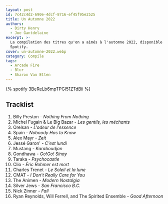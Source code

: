 ```yaml
---
layout: post
id: 7c42c4d2-690e-4dcf-8716-ef45f95e2525
title: Un Automne 2022
authors:
  - Dirty Henry
  - Joe Gantdelaine
excerpt: >-
  La compilation des titres qu'on a aimés à l'automne 2022, disponible sur
  Spotify.
cover: un-automne-2022.webp
category: Compile
tags:
  - Arcade Fire
  - Blur
  - Sharon Van Etten
---
```


{% spotify 3BeReLb6mpTPGl51ZTdBii %}

## Tracklist

1. Billy Preston - _Nothing From Nothing_
1. Michel Fugain & Le Big Bazar - _Les gentils, les méchants_
1. Orelsan - _L'odeur de l'essence_
1. Spain - _Noboody Has to Know_
1. Alex Mayr - _Zeit_
1. Jessé Garon' - _C'est lundi_
1. Mustang - _Karaboudjan_
1. Gondhawa - _Go!Go! Sinay_
1. Taraka - _Psychocastle_
1. Clio - _Éric Rohmer est mort_
1. Charles Trenet - _Le Soleil et la lune_
1. CMAT - _I Don't Really Care for You_
1. The Animen - _Modern Nostalgia_
1. Silver Jews - _San Francisco B.C._
1. Nick Zinner - _Fall_
1. Ryan Reynolds, Will Ferrell, and The Spirited Ensemble - _Good Afternoon_
